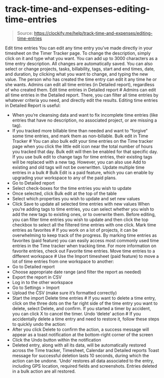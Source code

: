 # track-time-and-expenses-editing-time-entries

> Source: https://clockify.me/help/track-time-and-expenses/editing-time-entries

Edit time entries
You can edit any time entry you’ve made directly in your timesheet on the Timer Tracker page.
To change the description, simply click on it and type what you want. You can add up to 3000 characters as a time entry description. All changes are automatically saved.
You can also select or change projects, tasks, billability, tags, start and end times, date, and duration, by clicking what you want to change, and typing the new value.
The person who has created the time entry can edit it any time he or she wants. Admins can edit all time entries (in Detailed report), regardless of who created them.
Edit time entries in Detailed report #
Admins can edit all time entries in the Detailed report. There, you can filter all time entries by whatever criteria you need, and directly edit the results.
Editing time entries in Detailed Report is useful:
- When you’re cleansing data and want to fix incomplete time entries (like entries that have no description, no associated project, or are missing a tag).
- If you tracked more billable time than needed and want to “forgive“ some time entries, and mark them as non-billable.
Bulk edit in Time Tracker #
You can also bulk edit your time entries on the Time tracker page when you click the little edit icon near the total number of hours you tracked that day. Bulk edit will then be enabled for that specific day.
If you use bulk edit to change tags for time entries, their existing tags will be replaced with a new tag. However, you can also use Add to existing and old tags will not be overwritten.
Update multiple time entries in a bulk #
Bulk Edit is a paid feature, which you can enable by upgrading your workspace to any of the paid plans.
- Go to Detailed report
- Select check-boxes for the time entries you wish to update
- Once selected, click Bulk edit at the top of the table
- Select which properties you wish to update and set new values
- Click Save to update all selected time entries with new values
When you’re adding tags to time entries, you can select whether you wish to add the new tags to existing ones, or to overwrite them.
Before editing, you can filter time entries you wish to update and then click the top checkbox to select all the filtered time entries with one click.
Mark time entries as favorites #
If you work on a lot of projects, it can be overwhelming to keep track of the progress. By marking time entries as favorites (paid feature) you can easily access most commonly used time entries in the Time tracker when tracking time.
For more information on favorite entries, check out Favorite time entries.
Move time entries to a different workspace #
Use the Import timesheet (paid feature) to move a lot of time entries from one workspace to another:
- Go to Detailed report
- Choose appropriate date range (and filter the report as needed)
- Export the report in CSV
- Log in to the other workspace
- Go to Settings > Import
- Upload the CSV (make sure it’s formatted correctly)
- Start the import
Delete time entries #
If you want to delete a time entry, click on the three dots on the far right side of the time entry you want to delete, select Delete, and confirm.
If you started a timer by accident, you can click X to cancel the timer.
Undo ‘delete’ action #
If you accidentally delete a time entry and need to restore it, follow these steps to quickly undo the action:
- After you click Delete to confirm the action, a success message will appear as a toast notification at the bottom-right corner of the screen
- Click the Undo button within the notification
- Deleted entry, along with all its data, will be automatically restored across the Time tracker, Timesheet, Calendar and Detailed reports
Toast message for successful deletion lasts 10 seconds, during which the action can be undone. ‘Undo’ restores all data associated to the entry, including GPS location, required fields and screenshots. Entries deleted in a bulk action are all restored.
